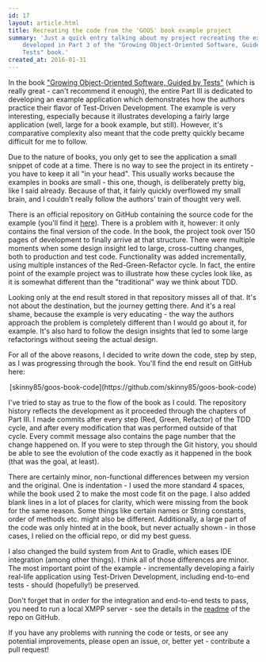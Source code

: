 ```yaml
---
id: 17
layout: article.html
title: Recreating the code from the 'GOOS' book example project
summary: 'Just a quick entry talking about my project recreating the example
	developed in Part 3 of the "Growing Object-Oriented Software, Guided by
	Tests" book.'
created_at: 2016-01-31
---
```


In the book ["Growing Object-Oriented Software, Guided by Tests"](https://www.amazon.com/gp/product/0321503627/ref=as_li_tl?ie=UTF8&tag=endoflineblog-20&camp=1789&creative=9325&linkCode=as2&creativeASIN=0321503627&linkId=ddfb1e4d66ed48d7afdb4063de0e7b32) (which is really great - can't recommend it enough), the entire Part III is dedicated to developing an example application which demonstrates how the authors practice their flavor of Test-Driven Development. The example is very interesting, especially because it illustrates developing a fairly large application (well, large for a book example, but still). However, it's comparative complexity also meant that the code pretty quickly became difficult for me to follow.

Due to the nature of books, you only get to see the application a small snippet of code at a time. There is no way to see the project in its entirety - you have to keep it all "in your head". This usually works because the examples in books are small - this one, though, is deliberately pretty big, like I said already. Because of that, it fairly quickly overflowed my small brain, and I couldn't really follow the authors' train of thought very well.

There is an official repository on GitHub containing the source code for the example (you'll find it [here](https://github.com/sf105/goos-code)). There is a problem with it, however: it only contains the final version of the code. In the book, the project took over 150 pages of development to finally arrive at that structure. There were multiple moments when some design insight led to large, cross-cutting changes, both to production and test code. Functionality was added incrementally, using multiple instances of the Red-Green-Refactor cycle. In fact, the entire point of the example project was to illustrate how these cycles look like, as it is somewhat different than the "traditional" way we think about TDD.

Looking only at the end result stored in that repository misses all of that. It's not about the destination, but the journey getting there. And it's a real shame, because the example is very educating - the way the authors approach the problem is completely different than I would go about it, for example. It's also hard to follow the design insights that led to some large refactorings without seeing the actual design.

For all of the above reasons, I decided to write down the code, step by step, as I was progressing through the book. You'll find the end result on GitHub here:

<p style="text-align: center">
[skinny85/goos-book-code](https://github.com/skinny85/goos-book-code)
</p>

I've tried to stay as true to the flow of the book as I could. The repository history reflects the development as it proceeded through the chapters of Part III. I made commits after every step (Red, Green, Refactor) of the TDD cycle, and after every modification that was performed outside of that cycle. Every commit message also contains the page number that the change happened on. If you were to step through the Git history, you should be able to see the evolution of the code exactly as it happened in the book (that was the goal, at least).

There are certainly minor, non-functional differences between my version and the original. One is indentation - I used the more standard 4 spaces, while the book used 2 to make the most code fit on the page. I also added blank lines in a lot of places for clarity, which were missing from the book for the same reason. Some things like certain names or String constants, order of methods etc. might also be different. Additionally, a large part of the code was only hinted at in the book, but never actually shown - in those cases, I relied on the official repo, or did my best guess.

I also changed the build system from Ant to Gradle, which eases IDE integration (among other things). I think all of those differences are minor. The most important point of the example - incrementally developing a fairly real-life application using Test-Driven Development, including end-to-end tests - should (hopefully!) be preserved.

Don't forget that in order for the integration and end-to-end tests to pass, you need to run a local XMPP server - see the details in the [readme](https://github.com/skinny85/goos-book-code/blob/master/readme.md) of the repo on GitHub.

If you have any problems with running the code or tests, or see any potential improvements, please open an issue, or, better yet - contribute a pull request!
